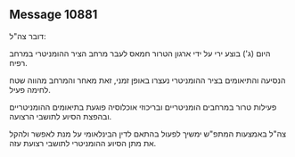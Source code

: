 ## Message 10881

דובר צה"ל:

היום (ג') בוצע ירי על ידי ארגון הטרור חמאס לעבר מרחב הציר ההומניטרי במרחב רפיח. 

הנסיעה והתיאומים בציר ההומניטרי נעצרו באופן זמני, זאת מאחר והמרחב מהווה שטח לחימה פעיל.

פעילות טרור במרחבים הומניטריים ובריכוזי אוכלוסיה פוגעת בתיאומים ההומניטריים ובהפצת הסיוע לתושבי הרצועה. 

צה"ל באמצעות המתפ"ש ימשיך לפעול בהתאם לדין הבינלאומי על מנת לאפשר ולהקל את מתן הסיוע ההומניטרי לתושבי רצועת עזה.

